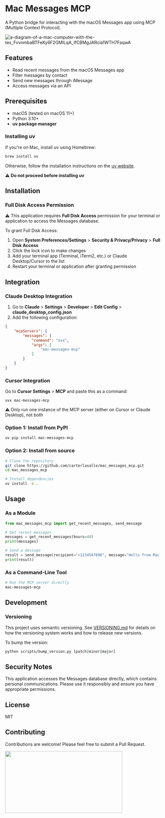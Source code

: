 # Mac Messages MCP

A Python bridge for interacting with the macOS Messages app using MCP (Multiple Context Protocol).

![a-diagram-of-a-mac-computer-with-the-tex_FvvnmbaBTFeKy6F2GMlLqA_IfCBMgJARcia1WTH7FaqwA](https://github.com/user-attachments/assets/dbbdaa14-fadd-434d-a265-9e0c0071c11d)


## Features

- Read recent messages from the macOS Messages app
- Filter messages by contact
- Send new messages through iMessage
- Access messages via an API

## Prerequisites

- macOS (tested on macOS 11+)
- Python 3.10+
- **uv package manager**

### Installing uv

If you're on Mac, install uv using Homebrew:

```bash
brew install uv
```

Otherwise, follow the installation instructions on the [uv website](https://github.com/astral-sh/uv).

⚠️ **Do not proceed before installing uv**

## Installation

### Full Disk Access Permission

⚠️ This application requires **Full Disk Access** permission for your terminal or application to access the Messages database. 

To grant Full Disk Access:
1. Open **System Preferences/Settings** > **Security & Privacy/Privacy** > **Full Disk Access**
2. Click the lock icon to make changes
3. Add your terminal app (Terminal, iTerm2, etc.) or Claude Desktop/Cursor to the list
4. Restart your terminal or application after granting permission

## Integration

### Claude Desktop Integration

1. Go to **Claude** > **Settings** > **Developer** > **Edit Config** > **claude_desktop_config.json**
2. Add the following configuration:

```json
{
    "mcpServers": {
        "messages": {
            "command": "uvx",
            "args": [
                "mac-messages-mcp"
            ]
        }
    }
}
```

### Cursor Integration

Go to **Cursor Settings** > **MCP** and paste this as a command:

```
uvx mac-messages-mcp
```

⚠️ Only run one instance of the MCP server (either on Cursor or Claude Desktop), not both


### Option 1: Install from PyPI

```bash
uv pip install mac-messages-mcp
```

### Option 2: Install from source

```bash
# Clone the repository
git clone https://github.com/carterlasalle/mac_messages_mcp.git
cd mac_messages_mcp

# Install dependencies
uv install -e .
```


## Usage

### As a Module

```python
from mac_messages_mcp import get_recent_messages, send_message

# Get recent messages
messages = get_recent_messages(hours=48)
print(messages)

# Send a message
result = send_message(recipient="+1234567890", message="Hello from Mac Messages MCP!")
print(result)
```

### As a Command-Line Tool

```bash
# Run the MCP server directly
mac-messages-mcp
```

## Development

### Versioning

This project uses semantic versioning. See [VERSIONING.md](VERSIONING.md) for details on how the versioning system works and how to release new versions.

To bump the version:

```bash
python scripts/bump_version.py [patch|minor|major]
```

## Security Notes

This application accesses the Messages database directly, which contains personal communications. Please use it responsibly and ensure you have appropriate permissions.

## License

MIT

## Contributing

Contributions are welcome! Please feel free to submit a Pull Request. 



<a href="https://glama.ai/mcp/servers/gxvaoc9znc">
  <img width="380" height="200" src="https://glama.ai/mcp/servers/gxvaoc9znc/badge" />
</a>

